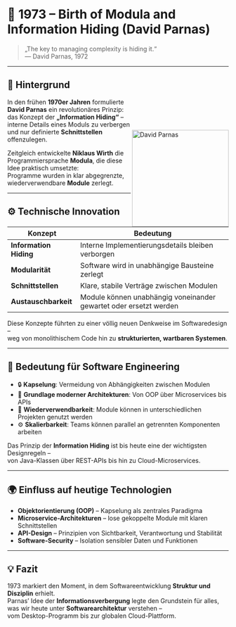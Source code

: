 # 🧩 1973 – Birth of Modula and Information Hiding (David Parnas)

> „The key to managing complexity is hiding it.“  
> — David Parnas, 1972

---

<img src="images/Parnas.jpg" style="margin-top: 130" alt="David Parnas" align="right" width="220">

## 🧠 Hintergrund

In den frühen **1970er Jahren** formulierte **David Parnas** ein revolutionäres Prinzip:  
das Konzept der **„Information Hiding“** – interne Details eines Moduls zu verbergen und nur definierte **Schnittstellen** offenzulegen.

Zeitgleich entwickelte **Niklaus Wirth** die Programmiersprache **Modula**, die diese Idee praktisch umsetzte:  
Programme wurden in klar abgegrenzte, wiederverwendbare **Module** zerlegt.

---

## ⚙️ Technische Innovation

| Konzept                 | Bedeutung                                                                 |
| ----------------------- | -------------------------------------------------------------------------- |
| **Information Hiding**  | Interne Implementierungsdetails bleiben verborgen                          |
| **Modularität**         | Software wird in unabhängige Bausteine zerlegt                             |
| **Schnittstellen**      | Klare, stabile Verträge zwischen Modulen                                   |
| **Austauschbarkeit**    | Module können unabhängig voneinander gewartet oder ersetzt werden          |

Diese Konzepte führten zu einer völlig neuen Denkweise im Softwaredesign –  
weg von monolithischem Code hin zu **strukturierten, wartbaren Systemen**.

---

## 🚀 Bedeutung für Software Engineering

-   🔒 **Kapselung**: Vermeidung von Abhängigkeiten zwischen Modulen  
-   🧱 **Grundlage moderner Architekturen**: Von OOP über Microservices bis APIs  
-   🧩 **Wiederverwendbarkeit**: Module können in unterschiedlichen Projekten genutzt werden  
-   ⚙️ **Skalierbarkeit**: Teams können parallel an getrennten Komponenten arbeiten  

Das Prinzip der **Information Hiding** ist bis heute eine der wichtigsten Designregeln –  
von Java-Klassen über REST-APIs bis hin zu Cloud-Microservices.

---

## 🌍 Einfluss auf heutige Technologien

-   **Objektorientierung (OOP)** – Kapselung als zentrales Paradigma  
-   **Microservice-Architekturen** – lose gekoppelte Module mit klaren Schnittstellen  
-   **API-Design** – Prinzipien von Sichtbarkeit, Verantwortung und Stabilität  
-   **Software-Security** – Isolation sensibler Daten und Funktionen  

---

## 💡 Fazit

1973 markiert den Moment, in dem Softwareentwicklung **Struktur und Disziplin** erhielt.  
Parnas’ Idee der **Informationsverbergung** legte den Grundstein für alles,  
was wir heute unter **Softwarearchitektur** verstehen –  
vom Desktop-Programm bis zur globalen Cloud-Plattform.
